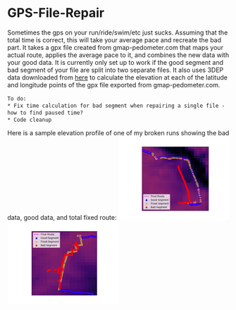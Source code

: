 # GPS-File-Repair
Sometimes the gps on your run/ride/swim/etc just sucks. Assuming that the total time is correct, this will take your average pace and recreate the bad part. It takes a gpx file created from gmap-pedometer.com that maps your actual route, applies the average pace to it, and combines the new data with your good data. It is currently only set up to work if the good segment and bad segment of your file are split into two separate files. It also uses 3DEP data downloaded from <a href="https://www.usgs.gov/core-science-systems/ngp/3dep">here</a> to calculate the elevation at each of the latitude and longitude points of the gpx file exported from gmap-pedometer.com.

```
To do:
* Fix time calculation for bad segment when repairing a single file - how to find paused time?
* Code cleanup
```

Here is a sample elevation profile of one of my broken runs showing the bad data, good data, and total fixed route:
<img src="./images/example_zoomed.png" alt="Example fixed route plot" title="Example fixed route plot" width="50%"/><img src="./images/single_file_example_zoomed.png" alt="Example fixed route plot with a single file" title="Example fixed route plot with a single file" width="50%"/>
